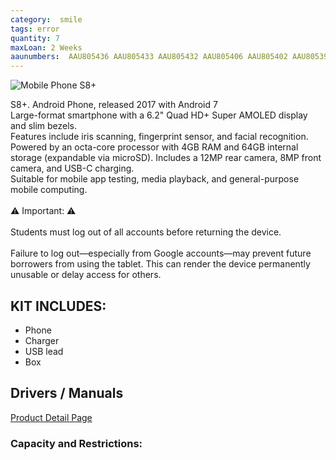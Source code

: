 ```yaml
---
category:  smile
tags: error
quantity: 7
maxLoan: 2 Weeks
aaunumbers:  AAU805436 AAU805433 AAU805432 AAU805406 AAU805402 AAU805393 AAU805392
---
```

![Mobile Phone S8+](https://fdn2.gsmarena.com/vv/bigpic/samsung-galaxy-s8-plus-.jpg)

S8+. Android Phone, released 2017 with Android 7<br>Large-format smartphone with a 6.2" Quad HD+ Super AMOLED display and slim bezels.<br>Features include iris scanning, fingerprint sensor, and facial recognition.<br>Powered by an octa-core processor with 4GB RAM and 64GB internal storage (expandable via microSD). Includes a 12MP rear camera, 8MP front camera, and USB-C charging.<br>Suitable for mobile app testing, media playback, and general-purpose mobile computing. <br><br>⚠️ Important: ⚠️<br><br>Students must log out of all accounts before returning the device.<br><br>Failure to log out—especially from Google accounts—may prevent future borrowers from using the tablet. This can render the device permanently unusable or delay access for others.
## KIT INCLUDES:
-  Phone 
-  Charger 
-  USB lead 
-  Box

## Drivers / Manuals
[Product Detail Page](https://www.samsung.com/dk/support/model/SM-G955FZIANEE/)



### Capacity and Restrictions:
